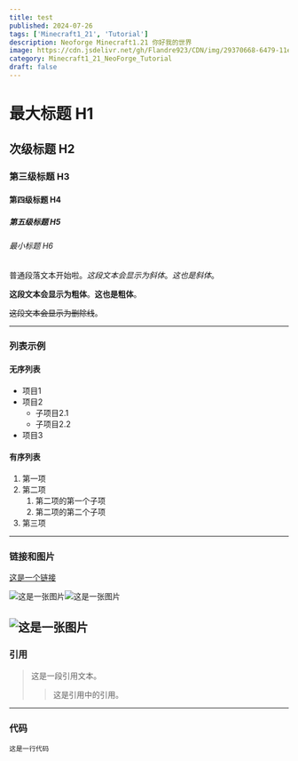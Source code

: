 ```yaml
---
title: test
published: 2024-07-26
tags: ['Minecraft1_21', 'Tutorial']
description: Neoforge Minecraft1.21 你好我的世界
image: https://cdn.jsdelivr.net/gh/Flandre923/CDN/img/29370668-6479-11ef-b9c9-b81ea485754c.jpg
category: Minecraft1_21_NeoForge_Tutorial
draft: false
---
```



# 最大标题 H1

## 次级标题 H2

### 第三级标题 H3

#### 第四级标题 H4

##### 第五级标题 H5

###### 最小标题 H6

普通段落文本开始啦。*这段文本会显示为斜体*。_这也是斜体_。

**这段文本会显示为粗体**。__这也是粗体__。

~~这段文本会显示为删除线~~。

---

### 列表示例

#### 无序列表

- 项目1
- 项目2
  - 子项目2.1
  - 子项目2.2
- 项目3

#### 有序列表

1. 第一项
2. 第二项
   1. 第二项的第一个子项
   2. 第二项的第二个子项
3. 第三项

---

### 链接和图片

[这是一个链接](https://www.example.com)

![这是一张图片](https://cdn.jsdelivr.net/gh/Flandre923/CDN/img/465f65e4-6472-11ef-af34-b81ea485754c.png)![这是一张图片](https://cdn.jsdelivr.net/gh/Flandre923/CDN/img/484d2f7d-6472-11ef-b0b7-b81ea485754c.png)

![这是一张图片](https://cdn.jsdelivr.net/gh/Flandre923/CDN/img/484d2f7d-6472-11ef-b0b7-b81ea485754c.png)
---

### 引用

> 这是一段引用文本。
>
> > 这是引用中的引用。

---

### 代码

`这是一行代码`